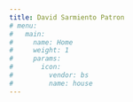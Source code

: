 ```yaml
---
title: David Sarmiento Patron
# menu:
#   main:
#     name: Home
#     weight: 1
#     params:
#       icon:
#         vendor: bs
#         name: house
---
```

